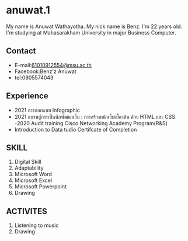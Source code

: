 # anuwat.1
My name is Anuwat Wathayotha.
My nick name is Benz.
I'm 22 years old.
I'm studying at Mahasarakham University in major Business Computer.
## Contact
- E-mail:61010912554@msu.ac.th
- Facebook:Benz'z Anuwat
- tel:0905574043
## Experience
- 2021 การออกแบบ Infographic
- 2021 อบรมสู่การเป็นนักพัฒนาเว็บ : การสร้างหน้าเว็บเบื้องต้น ด้วย HTML และ CSS
-2020 Audit training Cisco Networking Academy Program(R&S)
- Introduction to Data tudio Certifcate of Completion

## SKILL
1. Digital Skill
2. Adaptability
3. Microsoft Word
4. Microsoft Excel
5. Microsoft Powerpoint
6. Drawing

## ACTIVITES
1. Listening to music
2. Drawing

